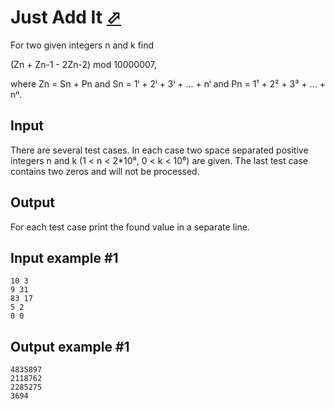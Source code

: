 # Just Add It [⬀](https://www.e-olymp.com/en/contests/9520/problems/83415)
For two given integers n and k find

(Zn + Zn-1 - 2Zn-2) mod 10000007,

where Zn = Sn + Pn and Sn = 1ⁱ + 2ⁱ + 3ⁱ + ... + nⁱ and Pn = 1¹ + 2² + 3³ + ... + nⁿ.

## Input
There are several test cases. In each case two space separated positive integers n and k (1 < n < 2*10⁸, 0 < k < 10⁶) are given. The last test case contains two zeros and will not be processed.

## Output
For each test case print the found value in a separate line.

## Input example #1
```
10 3
9 31
83 17
5 2
0 0
```

## Output example #1
```
4835897
2118762
2285275
3694
```
